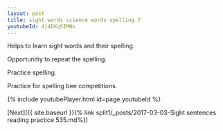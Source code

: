 ```yaml
---
layout: post
title: sight words science words spelling 7
youtubeId: 4j4DXqSIMNs
---
```

 
 
Helps to learn sight words and their spelling.

Opportunitiy to repeat the spelling. 

Practice spelling. 
 
Practice for spelling bee competitions. 
 
{% include youtubePlayer.html id=page.youtubeId %}
 
 

[Next]({{ site.baseurl }}{% link  split1/_posts/2017-03-03-Sight sentences reading practice 535.md%})
 
